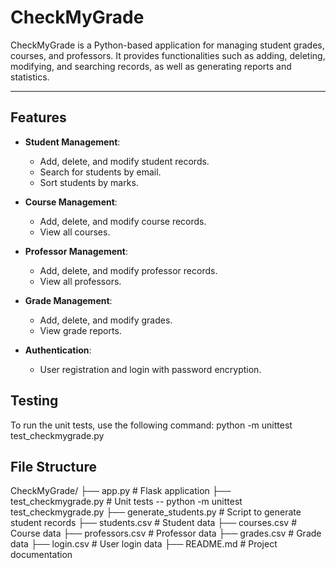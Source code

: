 # CheckMyGrade

CheckMyGrade is a Python-based application for managing student grades, courses, and professors. It provides functionalities such as adding, deleting, modifying, and searching records, as well as generating reports and statistics.

---

## Features

- **Student Management**:
  - Add, delete, and modify student records.
  - Search for students by email.
  - Sort students by marks.

- **Course Management**:
  - Add, delete, and modify course records.
  - View all courses.

- **Professor Management**:
  - Add, delete, and modify professor records.
  - View all professors.

- **Grade Management**:
  - Add, delete, and modify grades.
  - View grade reports.

- **Authentication**:
  - User registration and login with password encryption.

## Testing
To run the unit tests, use the following command:
python -m unittest test_checkmygrade.py

## File Structure 
CheckMyGrade/
├── app.py                  # Flask application
├── test_checkmygrade.py    # Unit tests -- python -m unittest test_checkmygrade.py
├── generate_students.py    # Script to generate student records
├── students.csv            # Student data
├── courses.csv             # Course data
├── professors.csv          # Professor data
├── grades.csv              # Grade data
├── login.csv               # User login data
├── README.md               # Project documentation
